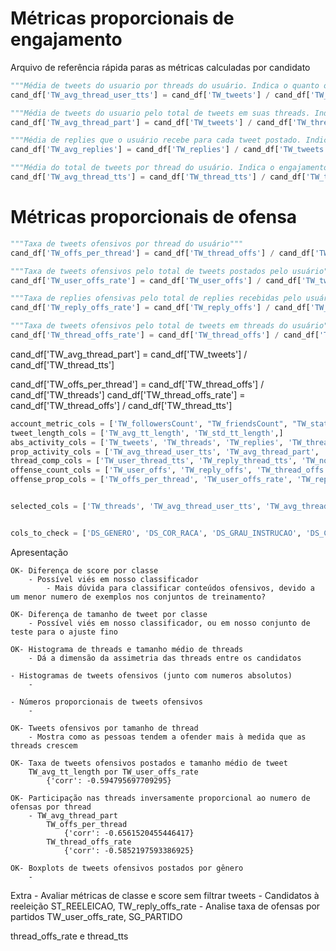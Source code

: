 # Métricas proporcionais de engajamento

Arquivo de referência rápida paras as métricas calculadas por candidato

```python
"""Média de tweets do usuario por threads do usuário. Indica o quanto o usuario interage com outros tweets dentro de suas threads"""
cand_df['TW_avg_thread_user_tts'] = cand_df['TW_tweets'] / cand_df['TW_threads']

"""Média de tweets do usuario pelo total de tweets em suas threads. Indica o quanto do engajamento das threads vem do próprio usuário"""
cand_df['TW_avg_thread_part'] = cand_df['TW_tweets'] / cand_df['TW_thread_tts']

"""Média de replies que o usuário recebe para cada tweet postado. Indica se o usuário recebe um alto engajamento direto"""
cand_df['TW_avg_replies'] = cand_df['TW_replies'] / cand_df['TW_tweets']

"""Média do total de tweets por thread do usuário. Indica o engajamento geral nas threads do usuário"""
cand_df['TW_avg_thread_tts'] = cand_df['TW_thread_tts'] / cand_df['TW_threads']
```

# Métricas proporcionais de ofensa

```python
"""Taxa de tweets ofensivos por thread do usuário"""
cand_df['TW_offs_per_thread'] = cand_df['TW_thread_offs'] / cand_df['TW_threads']

"""Taxa de tweets ofensivos pelo total de tweets postados pelo usuário"""
cand_df['TW_user_offs_rate'] = cand_df['TW_user_offs'] / cand_df['TW_tweets']

"""Taxa de replies ofensivas pelo total de replies recebidas pelo usuário"""
cand_df['TW_reply_offs_rate'] = cand_df['TW_reply_offs'] / cand_df['TW_replies']

"""Taxa de tweets ofensivos pelo total de tweets em threads do usuário"""
cand_df['TW_thread_offs_rate'] = cand_df['TW_thread_offs'] / cand_df['TW_thread_tts']
```

cand_df['TW_avg_thread_part'] = cand_df['TW_tweets'] / cand_df['TW_thread_tts']

cand_df['TW_offs_per_thread'] = cand_df['TW_thread_offs'] / cand_df['TW_threads']
cand_df['TW_thread_offs_rate'] = cand_df['TW_thread_offs'] / cand_df['TW_thread_tts']


```python
account_metric_cols = ['TW_followersCount', "TW_friendsCount", "TW_statusesCount", "TW_favouritesCount",]
tweet_length_cols = ['TW_avg_tt_length', 'TW_std_tt_length',]
abs_activity_cols = ['TW_tweets', 'TW_threads', 'TW_replies', 'TW_thread_tts',]
prop_activity_cols = ['TW_avg_thread_user_tts', 'TW_avg_thread_part', 'TW_avg_replies', 'TW_avg_thread_tts']
thread_comp_cols = ['TW_user_thread_tts', 'TW_reply_thread_tts', 'TW_non_reply_thread_tts']
offense_count_cols = ['TW_user_offs', 'TW_reply_offs', 'TW_thread_offs']
offense_prop_cols = ['TW_offs_per_thread', 'TW_user_offs_rate', 'TW_reply_offs_rate', 'TW_thread_offs_rate']


selected_cols = ['TW_threads', 'TW_avg_thread_user_tts', 'TW_avg_thread_tts', 'TW_offs_per_thread', 'TW_thread_offs_rate']


cols_to_check = ['DS_GENERO', 'DS_COR_RACA', 'DS_GRAU_INSTRUCAO', 'DS_CARGO', 'NR_IDADE_DATA_POSSE', 'ST_REELEICAO', 'TW_followersCount', 'SG_PARTIDO']
```

Apresentação

    OK- Diferença de score por classe
        - Possível viés em nosso classificador
            - Mais dúvida para classificar conteúdos ofensivos, devido a um menor numero de exemplos nos conjuntos de treinamento?

    OK- Diferença de tamanho de tweet por classe
        - Possível viés em nosso classificador, ou em nosso conjunto de teste para o ajuste fino

    OK- Histograma de threads e tamanho médio de threads 
        - Dá a dimensão da assimetria das threads entre os candidatos

    - Histogramas de tweets ofensivos (junto com numeros absolutos)
        - 

    - Números proporcionais de tweets ofensivos
        - 

    OK- Tweets ofensivos por tamanho de thread
        - Mostra como as pessoas tendem a ofender mais à medida que as threads crescem

    OK- Taxa de tweets ofensivos postados e tamanho médio de tweet
        TW_avg_tt_length por TW_user_offs_rate
            {'corr': -0.594795697709295}	

    OK- Participação nas threads inversamente proporcional ao numero de ofensas por thread
        - TW_avg_thread_part 
            TW_offs_per_thread
                {'corr': -0.6561520455446417}	
            TW_thread_offs_rate
                {'corr': -0.5852197593386925}

    OK- Boxplots de tweets ofensivos postados por gênero
        - 


Extra
    - Avaliar métricas de classe e score sem filtrar tweets
    - Candidatos à reeleição
        ST_REELEICAO, TW_reply_offs_rate
    - Analise taxa de ofensas por partidos
        TW_user_offs_rate, SG_PARTIDO


thread_offs_rate e thread_tts